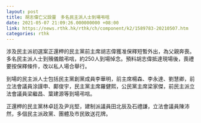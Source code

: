 ```yaml
---
layout: post
title: 胡志偉亡父設靈　多名民主派人士到場弔唁
date: 2021-05-07 21:09:26.000000000 +08:00
link: https://news.rthk.hk/rthk/ch/component/k2/1589783-20210507.htm
categories: rthk
---
```


涉及民主派初選案正還柙的民主黨前主席胡志偉獲准保釋短暫外出，為父親奔喪。多名民主派人士到殯儀館弔唁，約250人到場悼念。預料胡志偉抵達現場後，喪禮要按保釋條件，改以私人場合舉行。

到場的民主派人士包括民主黨創黨成員李華明，前主席楊森、李永達、劉慧卿，前立法會議員涂謹申、鄺俊宇，民主黨主席羅健熙，公民黨主席梁家傑，前民主派立法會議員梁繼昌、葉建源等到場弔唁。

正還柙的民主黨林卓廷及尹兆堅，建制派議員田北辰及石禮謙，立法會議員陳沛然，多個民主派政黨、團體及市民致送花牌。
